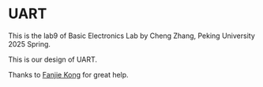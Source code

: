 # UART

This is the lab9 of Basic Electronics Lab by Cheng Zhang, Peking University 2025 Spring.

This is our design of UART.

Thanks to [Fanjie Kong](https://github.com/shuaige666666) for great help.
